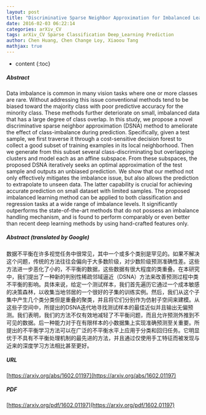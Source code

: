 ```yaml
---
layout: post
title: "Discriminative Sparse Neighbor Approximation for Imbalanced Learning"
date: 2016-02-03 06:22:14
categories: arXiv_CV
tags: arXiv_CV Sparse Classification Deep_Learning Prediction
author: Chen Huang, Chen Change Loy, Xiaoou Tang
mathjax: true
---
```


* content
{:toc}

##### Abstract
Data imbalance is common in many vision tasks where one or more classes are rare. Without addressing this issue conventional methods tend to be biased toward the majority class with poor predictive accuracy for the minority class. These methods further deteriorate on small, imbalanced data that has a large degree of class overlap. In this study, we propose a novel discriminative sparse neighbor approximation (DSNA) method to ameliorate the effect of class-imbalance during prediction. Specifically, given a test sample, we first traverse it through a cost-sensitive decision forest to collect a good subset of training examples in its local neighborhood. Then we generate from this subset several class-discriminating but overlapping clusters and model each as an affine subspace. From these subspaces, the proposed DSNA iteratively seeks an optimal approximation of the test sample and outputs an unbiased prediction. We show that our method not only effectively mitigates the imbalance issue, but also allows the prediction to extrapolate to unseen data. The latter capability is crucial for achieving accurate prediction on small dataset with limited samples. The proposed imbalanced learning method can be applied to both classification and regression tasks at a wide range of imbalance levels. It significantly outperforms the state-of-the-art methods that do not possess an imbalance handling mechanism, and is found to perform comparably or even better than recent deep learning methods by using hand-crafted features only.

##### Abstract (translated by Google)
数据不平衡在许多视觉任务中很常见，其中一个或多个类别是罕见的。如果不解决这个问题，传统的方法往往会偏向于大多数阶级，对少数阶级预测准确性差。这些方法进一步恶化了小的，不平衡的数据，这些数据有很大程度的类重叠。在本研究中，我们提出了一种新的判别性稀疏邻域逼近（DSNA）方法来改善预测过程中类不平衡的影响。具体来说，给定一个测试样本，我们首先遍历它通过一个成本敏感的决策森林，以收集当地邻居的一个很好的子集的训练实例。然后，我们从这个子集中产生几个类分类但是重叠的聚类，并且将它们分别作为仿射子空间来建模。从这些子空间中，所提出的DSNA迭代地寻找测试样本的最佳近似并且输出无偏预测。我们表明，我们的方法不仅有效地减轻了不平衡问题，而且允许预测外推到不可见的数据。后一种能力对于在有限样本的小数据集上实现准确预测至关重要。所提出的不平衡学习方法可以在广泛的不平衡水平上应用于分类和回归任务。它明显优于不具有不平衡处理机制的最先进的方法，并且通过仅使用手工特征而被发现与近来的深度学习方法相比甚至更好。

##### URL
[https://arxiv.org/abs/1602.01197](https://arxiv.org/abs/1602.01197)

##### PDF
[https://arxiv.org/pdf/1602.01197](https://arxiv.org/pdf/1602.01197)

